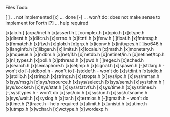 Files Todo:

[ ] ... not implemented
[x] ... done
[-] ... won't do: does not make sense to implement for Forth
[?] ... help required

[x]aio.h
[ ]arpa/inet.h
[x]assert.h
[ ]complex.h
[x]cpio.h
[x]ctype.h
[x]dirent.h
[x]dlfcn.h
[x]errno.h
[x]fcntl.h
[x]fenv.h
[ ]float.h
[x]fmtmsg.h
[x]fnmatch.h
[x]ftw.h
[x]glob.h
[x]grp.h
[x]iconv.h
[x]inttypes.h
[ ]iso646.h
[x]langinfo.h
[x]libgen.h
[x]limits.h
[x]locale.h
[x]math.h
[x]monetary.h
[x]mqueue.h
[x]ndbm.h
[x]net/if.h
[x]netdb.h
[x]netinet/in.h
[x]netinet/tcp.h
[x]nl_types.h
[x]poll.h
[x]pthread.h
[x]pwd.h
[ ]regex.h
[x]sched.h
[x]search.h
[x]semaphore.h
[x]setjmp.h
[x]signal.h
[x]spawn.h
[-]stdarg.h  - won't do
[-]stdbool.h - won't to
[-]stddef.h  - won't do
[x]stdint.h
[x]stdio.h
[x]stdlib.h
[x]string.h
[x]strings.h
[x]stropts.h
[x]sys/ipc.h
[x]sys/mman.h
[x]sys/msg.h
[x]sys/resource.h
[x]sys/select.h
[x]sys/sem.h
[x]sys/shm.h
[ ]sys/socket.h
[x]sys/stat.h
[x]sys/statvfs.h
[x]sys/time.h
[x]sys/times.h
[-]sys/types.h - won't do
[x]sys/uio.h
[x]sys/un.h
[x]sys/utsname.h
[x]sys/wait.h
[x]syslog.h
[x]tar.h
[x]termios.h
[-]tgmath.h - won't do
[x]time.h
[?]trace.h - help required
[x]ulimit.h
[x]unistd.h
[x]utime.h
[x]utmpx.h
[x]wchar.h
[x]wctype.h
[x]wordexp.h
